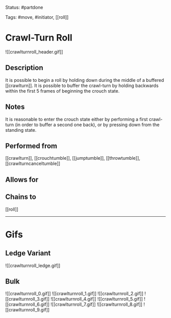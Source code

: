 Status: #partdone

Tags: #move, #initiator, [[roll]]

# Crawl-Turn Roll
![[crawlturnroll_header.gif]]
## Description
It is possible to begin a roll by holding down during the middle of a buffered [[crawlturn]]. It is possible to buffer the crawl-turn by holding backwards within the first 5 frames of beginning the crouch state.

## Notes
It is reasonable to enter the crouch state either by performing a first crawl-turn (in order to buffer a second one back), or by pressing down from the standing state.

## Performed from
[[crawlturn]], [[crouchtumble]], [[jumptumble]], [[throwtumble]], [[crawlturncanceltumble]]

## Allows for


## Chains to
[[roll]]

___
# Gifs
## Ledge Variant
![[crawlturnroll_ledge.gif]]
## Bulk
![[crawlturnroll_0.gif]]
![[crawlturnroll_1.gif]]
![[crawlturnroll_2.gif]]
![[crawlturnroll_3.gif]]
![[crawlturnroll_4.gif]]
![[crawlturnroll_5.gif]]
![[crawlturnroll_6.gif]]
![[crawlturnroll_7.gif]]
![[crawlturnroll_8.gif]]
![[crawlturnroll_9.gif]]
